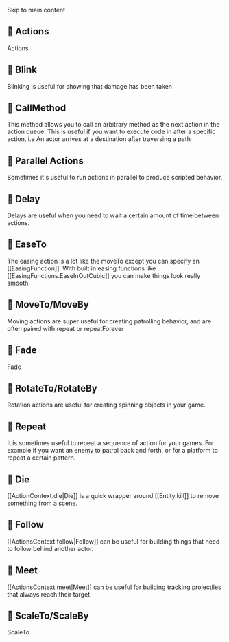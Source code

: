Skip to main content
## 📄️ Actions
Actions
## 📄️ Blink
Blinking is useful for showing that damage has been taken
## 📄️ CallMethod
This method allows you to call an arbitrary method as the next action in the action queue. This is useful if you want to execute code in after a specific action, i.e An actor arrives at a destination after traversing a path
## 📄️ Parallel Actions
Sometimes it's useful to run actions in parallel to produce scripted behavior.
## 📄️ Delay
Delays are useful when you need to wait a certain amount of time between actions.
## 📄️ EaseTo
The easing action is a lot like the moveTo except you can specify an [[EasingFunction]]. With built in easing functions like [[EasingFunctions.EaseInOutCubic]] you can make things look really smooth.
## 📄️ MoveTo/MoveBy
Moving actions are super useful for creating patrolling behavior, and are often paired with repeat or repeatForever
## 📄️ Fade
Fade
## 📄️ RotateTo/RotateBy
Rotation actions are useful for creating spinning objects in your game.
## 📄️ Repeat
It is sometimes useful to repeat a sequence of action for your games. For example if you want an enemy to patrol back and forth, or for a platform to repeat a certain pattern.
## 📄️ Die
[[ActionContext.die|Die]] is a quick wrapper around [[Entity.kill]] to remove something from a scene.
## 📄️ Follow
[[ActionsContext.follow|Follow]] can be useful for building things that need to follow behind another actor.
## 📄️ Meet
[[ActionsContext.meet|Meet]] can be useful for building tracking projectiles that always reach their target.
## 📄️ ScaleTo/ScaleBy
ScaleTo

